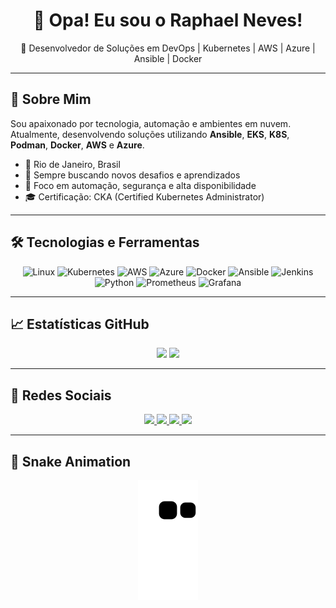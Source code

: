 <h1 align="center">👋 Opa! Eu sou o Raphael Neves!</h1>

<p align="center">
  🚀 Desenvolvedor de Soluções em DevOps | Kubernetes | AWS | Azure | Ansible | Docker
</p>

---

## 🚀 Sobre Mim
Sou apaixonado por tecnologia, automação e ambientes em nuvem. Atualmente, desenvolvendo soluções utilizando **Ansible**, **EKS**, **K8S**, **Podman**, **Docker**, **AWS** e **Azure**.

- 📍 Rio de Janeiro, Brasil
- 🧠 Sempre buscando novos desafios e aprendizados
- 🎯 Foco em automação, segurança e alta disponibilidade
- 🎓 Certificação: CKA (Certified Kubernetes Administrator)

---

## 🛠️ Tecnologias e Ferramentas

<div align="center">
  <img src="https://cdn.jsdelivr.net/gh/devicons/devicon/icons/linux/linux-original.svg" alt="Linux" width="40" height="40"/>
  <img src="https://cdn.jsdelivr.net/gh/devicons/devicon/icons/kubernetes/kubernetes-plain.svg" alt="Kubernetes" width="40" height="40"/>
  <img src="https://upload.wikimedia.org/wikipedia/commons/9/93/Amazon_Web_Services_Logo.svg" alt="AWS" width="40" height="40"/>
  <img src="https://cdn.jsdelivr.net/gh/devicons/devicon/icons/azure/azure-original.svg" alt="Azure" width="40" height="40"/>
  <img src="https://cdn.jsdelivr.net/gh/devicons/devicon/icons/docker/docker-original.svg" alt="Docker" width="40" height="40"/>
  <img src="https://cdn.jsdelivr.net/gh/devicons/devicon/icons/ansible/ansible-original.svg" alt="Ansible" width="40" height="40"/>
  <img src="https://cdn.jsdelivr.net/gh/devicons/devicon/icons/jenkins/jenkins-original.svg" alt="Jenkins" width="40" height="40"/>
  <img src="https://cdn.jsdelivr.net/gh/devicons/devicon/icons/python/python-original.svg" alt="Python" width="40" height="40"/>
  <img src="https://cdn.jsdelivr.net/gh/devicons/devicon/icons/prometheus/prometheus-original.svg" alt="Prometheus" width="40" height="40"/>
  <img src="https://cdn.jsdelivr.net/gh/devicons/devicon/icons/grafana/grafana-original.svg" alt="Grafana" width="40" height="40"/>
</div>

---

## 📈 Estatísticas GitHub

<div align="center">
  <img height="180em" src="https://github-readme-stats.vercel.app/api?username=raphaelgdn&show_icons=true&theme=radical&include_all_commits=true&count_private=true"/>
  <img height="180em" src="https://github-readme-stats.vercel.app/api/top-langs/?username=raphaelgdn&layout=compact&langs_count=10&theme=radical"/>
</div>

---

## 🔗 Redes Sociais

<div align="center">
  <a href="https://www.youtube.com/channel/UCRf4TkmqCkrn0leJ7fH5Yug" target="_blank">
    <img src="https://img.shields.io/badge/YouTube-FF0000?style=for-the-badge&logo=youtube&logoColor=white"/>
  </a>
  <a href="https://www.instagram.com/raphaelgdn" target="_blank">
    <img src="https://img.shields.io/badge/Instagram-E4405F?style=for-the-badge&logo=instagram&logoColor=white"/>
  </a>
  <a href="mailto:raphaneves.slack@gmail.com" target="_blank">
    <img src="https://img.shields.io/badge/Gmail-D14836?style=for-the-badge&logo=gmail&logoColor=white"/>
  </a>
  <a href="https://www.linkedin.com/in/raphaelgdn/" target="_blank">
    <img src="https://img.shields.io/badge/LinkedIn-0A66C2?style=for-the-badge&logo=linkedin&logoColor=white"/>
  </a>
</div>

---

## 🐍 Snake Animation
<div align="center">
  <img src="https://github.com/raphaelgdn/raphaelgdn/blob/output/github-contribution-grid-snake.svg" alt="snake">
</div>
